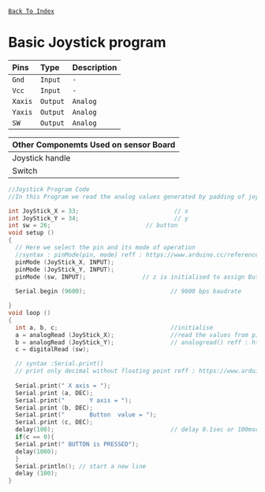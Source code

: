 [`Back To Index`](https://github.com/Sanjay0302/Sensor-Workshop-#readme)

# Basic Joystick program

</div>
<div id="header" align="center" >

| Pins | Type     | Description                |          
| :-------- | :------- | :------------------------- |   
| `Gnd`| `Input` | `-` |                                 
| `Vcc`| `Input` | `-` |
| `Xaxis`| `Output` | `Analog` |
  | `Yaxis`| `Output` | `Analog` |
  | `SW`| `Output` | `Analog` |
  
| Other Componemts Used on sensor Board|
| :------------------------- |
| Joystick handle|
| Switch |
</div>

```c
//Joystick Program Code
//In this Program we read the analog values generated by padding of joystick in serial monitor

int JoyStick_X = 33;                           // x 
int JoyStick_Y = 34;                           // y
int sw = 26;                           // button
void setup ()
{   
  // Here we select the pin and its mode of operation
  //syntax : pinMode(pin, mode) reff : https://www.arduino.cc/reference/en/language/functions/digital-io/pinmode/
  pinMode (JoyStick_X, INPUT);  
  pinMode (JoyStick_Y, INPUT);
  pinMode (sw, INPUT);                // z is initialised to assign Button in sensor
  
  Serial.begin (9600);                        // 9600 bps baudrate

}
void loop ()
{
  int a, b, c;                                //initialise
  a = analogRead (JoyStick_X);                //read the values from pins continously and assign to variable continously
  b = analogRead (JoyStick_Y);                // analogread() reff : https://randomnerdtutorials.com/esp32-adc-analog-read-arduino-ide/
  c = digitalRead (sw);

  // syntax :Serial.print()
  // print only decimal without floating point reff : https://www.arduino.cc/reference/en/language/functions/communication/serial/print/
  
  Serial.print(" X axis = ");                 
  Serial.print (a, DEC);                        
  Serial.print("       Y axis = ");           
  Serial.print (b, DEC);                      
  Serial.print("       Button  value = ");    
  Serial.print (c, DEC);
  delay(100);                                 // delay 0.1sec or 100msec
  if(c == 0){                                 
  Serial.print(" BUTTON is PRESSED");         
  delay(1000);                                
  }                                           
  Serial.println(); // start a new line
  delay (100);
}




```

